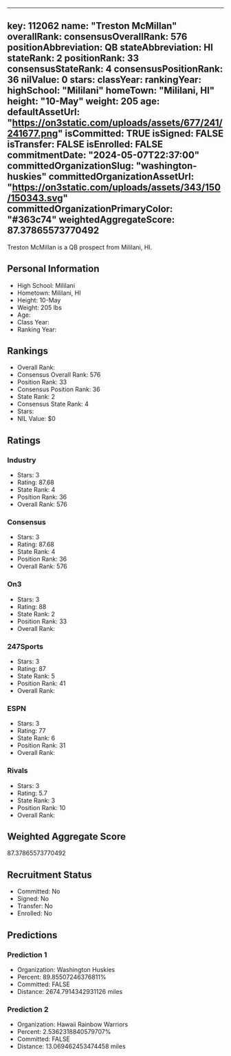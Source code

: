 ---
  key: 112062
  name: "Treston McMillan"
  overallRank: 
  consensusOverallRank: 576
  positionAbbreviation: QB
  stateAbbreviation: HI
  stateRank: 2
  positionRank: 33
  consensusStateRank: 4
  consensusPositionRank: 36
  nilValue: 0
  stars: 
  classYear: 
  rankingYear: 
  highSchool: "Mililani"
  homeTown: "Mililani, HI"
  height: "10-May"
  weight: 205
  age: 
  defaultAssetUrl: "https://on3static.com/uploads/assets/677/241/241677.png"
  isCommitted: TRUE
  isSigned: FALSE
  isTransfer: FALSE
  isEnrolled: FALSE
  commitmentDate: "2024-05-07T22:37:00"
  committedOrganizationSlug: "washington-huskies"
  committedOrganizationAssetUrl: "https://on3static.com/uploads/assets/343/150/150343.svg"
  committedOrganizationPrimaryColor: "#363c74"
  weightedAggregateScore: 87.37865573770492
  ---
  
  Treston McMillan is a QB prospect from Mililani, HI.
  
  ## Personal Information
  - High School: Mililani
  - Hometown: Mililani, HI
  - Height: 10-May
  - Weight: 205 lbs
  - Age: 
  - Class Year: 
  - Ranking Year: 
  
  ## Rankings
  - Overall Rank: 
  - Consensus Overall Rank: 576
  - Position Rank: 33
  - Consensus Position Rank: 36
  - State Rank: 2
  - Consensus State Rank: 4
  - Stars: 
  - NIL Value: $0
  
  ## Ratings
  
  ### Industry
  - Stars: 3
  - Rating: 87.68
  - State Rank: 4
  - Position Rank: 36
  - Overall Rank: 576
  
  ### Consensus
  - Stars: 3
  - Rating: 87.68
  - State Rank: 4
  - Position Rank: 36
  - Overall Rank: 576
  
  ### On3
  - Stars: 3
  - Rating: 88
  - State Rank: 2
  - Position Rank: 33
  - Overall Rank: 
  
  ### 247Sports
  - Stars: 3
  - Rating: 87
  - State Rank: 5
  - Position Rank: 41
  - Overall Rank: 
  
  ### ESPN
  - Stars: 3
  - Rating: 77
  - State Rank: 6
  - Position Rank: 31
  - Overall Rank: 
  
  ### Rivals
  - Stars: 3
  - Rating: 5.7
  - State Rank: 3
  - Position Rank: 10
  - Overall Rank: 
  
  ## Weighted Aggregate Score
  87.37865573770492
  
  ## Recruitment Status
  - Committed: No
  - Signed: No
  - Transfer: No
  - Enrolled: No
  
  
  
  ## Predictions
  
  ### Prediction 1
  - Organization: Washington Huskies
  - Percent: 89.85507246376811%
  - Committed: FALSE
  - Distance: 2674.7914342931126 miles
  
  ### Prediction 2
  - Organization: Hawaii Rainbow Warriors
  - Percent: 2.5362318840579707%
  - Committed: FALSE
  - Distance: 13.069462453474458 miles
  